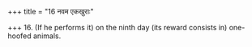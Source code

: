 +++
title = "16 नवम एकखुराः"

+++
16. (If he performs it) on the ninth day (its reward consists in) one-hoofed animals.
